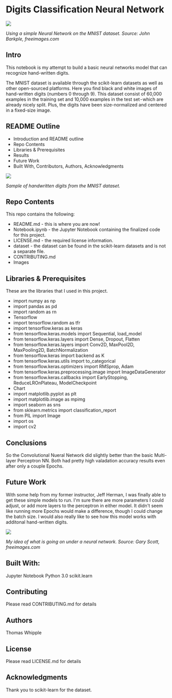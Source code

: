 # Digits Classification Neural Network


![](https://raw.githubusercontent.com/twhipple/MNIST_Digits_Classification_NN/main/Images/john-barkiple-unsplash.jpg)

*Using a simple Neural Network on the MNIST dataset. Source: John Barkple, freeimages.com*


## Intro
This notebook is my attempt to build a basic neural networks model that can recognize hand-written digits.

The MNIST dataset is available through the scikit-learn datasets as well as other open-sourced platforms. Here you find black and white images of hand-written digits (numbers 0 through 9). This dataset consist of 60,000 examples in the training set and 10,000 examples in the test set - which are already nicely split. Plus, the digits have been size-normalized and centered in a fixed-size image.


## README Outline
* Introduction and README outline
* Repo Contents
* Libraries & Prerequisites
* Results
* Future Work
* Built With, Contributors, Authors, Acknowledgments


![](https://raw.githubusercontent.com/twhipple/MNIST_Digits_Classification_NN/main/Images/digits_sample.png)

*Sample of handwritten digits from the MNIST dataset.*


## Repo Contents
This repo contains the following:
* README.md - this is where you are now!
* Notebook.ipynb - the Jupyter Notebook containing the finalized code for this project.
* LICENSE.md - the required license information.
* dataset - the dataset can be found in the scikit-learn datasets and is not a separate file.
* CONTRIBUTING.md
* Images


## Libraries & Prerequisites
These are the libraries that I used in this project.

* import numpy as np
* import pandas as pd
* import random as rn
* Tensorflow
* import tensorflow.random as tfr
* import tensorflow.keras as keras
* from tensorflow.keras.models import Sequential, load_model
* from tensorflow.keras.layers import Dense, Dropout, Flatten
* from tensorflow.keras.layers import Conv2D, MaxPool2D, MaxPooling2D, BatchNormalization
* from tensorflow.keras import backend as K
* from tensorflow.keras.utils import to_categorical
* from tensorflow.keras.optimizers import RMSprop, Adam
* from tensorflow.keras.preprocessing.image import ImageDataGenerator
* from tensorflow.keras.callbacks import EarlyStopping, ReduceLROnPlateau, ModelCheckpoint
* Chart
* import matplotlib.pyplot as plt
* import matplotlib.image as mpimg
* import seaborn as sns
* from sklearn.metrics import classification_report
* from PIL import Image
* import os
* import cv2


## Conclusions
So the Convolutional Nueral Network did slightly better than the basic Multi-layer Perceptron NN. Both had pretty high valadation accuracy results even after only a couple Epochs.


## Future Work
With some help from my former instructor, Jeff Herman, I was finally able to get these simple models to run. I'm sure there are more parameters I could adjust, or add more layers to the perceptron in either model. It didn't seem like running more Epochs would make a difference, though I could change the batch size. I would also really like to see how this model works with additonal hand-written digits.


![](https://raw.githubusercontent.com/twhipple/MNIST_Digits_Classification_NN/main/Images/gary-scott-cross-connected.jpg)

*My idea of what is going on under a neural network. Source: Gary Scott, freeimages.com*


## Built With:
Jupyter Notebook
Python 3.0
scikit.learn

## Contributing
Please read CONTRIBUTING.md for details

## Authors
Thomas Whipple

## License
Please read LICENSE.md for details

## Acknowledgments
Thank you to scikit-learn for the dataset.
